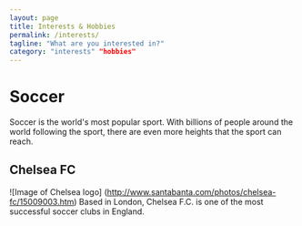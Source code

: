 ```yaml
---
layout: page
title: Interests & Hobbies
permalink: /interests/
tagline: "What are you interested in?"
category: "interests" "hobbies"
---
```

# Soccer
Soccer is the world's most popular sport. With billions of people around the world following the sport, there are even more heights that the sport can reach.
## Chelsea FC 
![Image of Chelsea logo]
(http://www.santabanta.com/photos/chelsea-fc/15009003.htm)
Based in London, Chelsea F.C. is one of the most successful soccer clubs in England.
